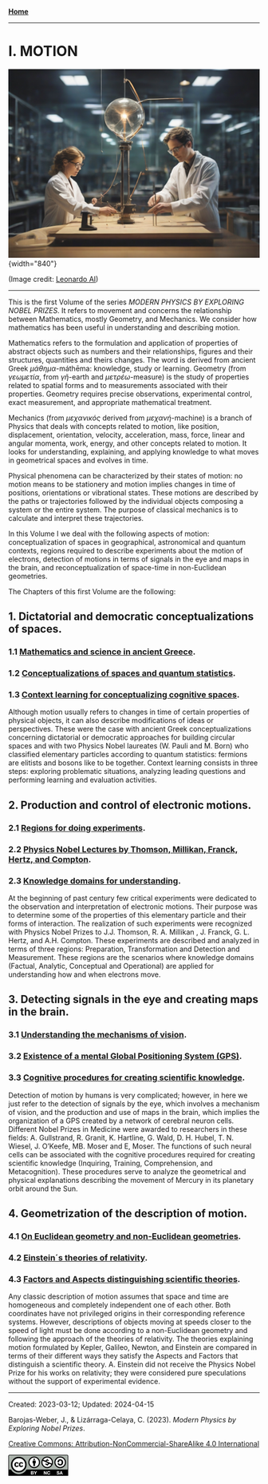 
[**Home**](../index.md)

***

# I. MOTION

![Motion](../figs/Leonardo_Diffusion_Motion.jpg){width="840"}

(Image credit: [Leonardo AI](https://leonardo.ai/))

***

This is the first Volume of the series _MODERN PHYSICS BY EXPLORING NOBEL PRIZES_. It refers to movement and concerns the relationship between Mathematics, mostly Geometry, and Mechanics. We consider how mathematics has been useful in understanding and describing motion.

Mathematics refers to the formulation and application of properties of abstract objects such as numbers and their relationships, figures and their structures, quantities and theirs changes. The word is derived from ancient Greek _μάθημα_-máthēma: knowledge, study or  learning.  Geometry (from _γεωμετία_, from _γῆ_-earth and _μετρέω_-measure) is the study of properties related to spatial forms and to measurements associated with their properties. Geometry requires precise observations, experimental control, exact measurement, and appropriate mathematical treatment. 

Mechanics (from _μεχανικός_ derived from _μεχανή_-machine) is a branch of Physics that deals with concepts related to motion, like position, displacement, orientation, velocity, acceleration, mass, force, linear and angular momenta, work, energy, and other concepts related to motion. It looks for understanding, explaining, and applying knowledge to what moves in geometrical spaces and evolves in time.

Physical phenomena can be characterized by their states of motion: no motion means to be stationery and motion implies changes in time of positions, orientations or vibrational states. These motions are described by the paths or trajectories followed by the individual objects composing a system or the entire system. The purpose of classical mechanics is to calculate and interpret these trajectories.

In this Volume I we deal with the following aspects of motion: conceptualization of spaces in geographical, astronomical and quantum contexts, regions required to describe experiments about the motion of electrons, detection of motions in terms of signals in the eye and maps in the brain, and reconceptualization of space-time in non-Euclidean geometries.

The Chapters of this first Volume are the following:


## 1. Dictatorial and democratic conceptualizations of spaces.</strong>

### 1.1 [Mathematics and science in ancient Greece](./vol-I-chap-1-sect-1.md).

### 1.2 [Conceptualizations of spaces and quantum statistics](./vol-I-chap-1-sect-2.md).

### 1.3 [Context learning for conceptualizing cognitive spaces](./vol-I-chap-1-sect-3.md).

Although motion usually refers to changes in time of certain properties of physical objects, it can also describe modifications of ideas or perspectives. These were the case with ancient Greek conceptualizations concerning dictatorial or democratic approaches for building circular spaces and with two Physics Nobel laureates (W. Pauli and M. Born) who classified elementary particles according to quantum statistics: fermions are elitists and bosons like to be together. Context learning consists in three steps: exploring problematic situations, analyzing leading questions and performing learning and evaluation activities.
  	
## 2. Production and control of electronic motions.</strong>

### 2.1  [Regions for doing experiments](./vol-I-chap-2-sect-1.md).

### 2.2  [Physics Nobel Lectures by Thomson, Millikan, Franck, Hertz, and Compton](./vol-I-chap-2-sect-2.md).

### 2.3  [Knowledge domains for understanding](./vol-I-chap-2-sect-3.md).

At the beginning of past century few critical experiments were dedicated to the observation and interpretation of electronic motions. Their purpose was to determine some of the properties of this elementary particle and their forms of interaction. The realization of such experiments were recognized with Physics Nobel Prizes to J.J. Thomson, R. A. Millikan , J. Franck, G. L. Hertz, and A.H. Compton. These experiments are described and analyzed in terms of three regions: Preparation, Transformation and Detection and Measurement. These regions are the scenarios where knowledge domains (Factual, Analytic, Conceptual and Operational) are applied for understanding how and when electrons move.	

## 3. Detecting signals in the eye and creating maps in the brain.</strong>

### 3.1  [Understanding the mechanisms of vision](./vol-I-chap-3-sect-1.md).

### 3.2  [Existence of a mental Global Positioning System (GPS)](./vol-I-chap-3-sect-2.md).

### 3.3  [Cognitive procedures for creating scientific knowledge](./vol-I-chap-3-sect-3.md).

Detection of motion by humans is very complicated; however, in here we just refer to the detection of signals by the eye, which involves a mechanism of vision, and the production and use of maps in the brain, which implies the organization of a GPS created by a network of cerebral neuron cells. Different Nobel Prizes in Medicine were awarded to researchers in these fields: A. Gullstrand, R. Granit, K. Hartline, G. Wald, D. H. Hubel, T. N. Wiesel, J. O’Keefe, MB. Moser and E, Moser. The functions of such neural cells can be associated with the cognitive procedures required for creating scientific knowledge (Inquiring, Training, Comprehension, and Metacognition). These procedures serve to analyze the geometrical and physical explanations describing the movement of Mercury in its planetary orbit around the Sun.
         
## 4. Geometrization of the description of motion.</strong>

### 4.1  [On Euclidean geometry and non-Euclidean geometries](./vol-I-chap-4-sect-1.md).

### 4.2  [Einstein´s theories of relativity](./vol-I-chap-4-sect-2.md).

### 4.3  [Factors and Aspects distinguishing scientific theories](./vol-I-chap-4-sect-3.md).

Any classic description of motion assumes that space and time are homogeneous and completely independent one of each other. Both coordinates have not privileged origins in their corresponding reference systems. However, descriptions of objects moving at speeds closer to the speed of light must be done according to a non-Euclidean geometry and following the approach of the theories of relativity. The theories explaining motion formulated by Kepler, Galileo, Newton, and Einstein are compared in terms of their different ways they satisfy the Aspects and Factors that distinguish a scientific theory. A. Einstein did not receive the Physics Nobel Prize for his works on relativity; they were considered pure speculations without the support of experimental evidence.


***

Created: 2023-03-12; Updated: 2024-04-15

Barojas-Weber, J., & Lizárraga-Celaya, C. (2023).
_Modern Physics by Exploring Nobel Prizes_.

[Creative Commons:  Attribution-NonCommercial-ShareAlike 4.0 International](https://creativecommons.org/licenses/by-nc-sa/4.0/legalcode)

<img src="../figs/cc-by-nc-sa_icon.png">
